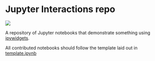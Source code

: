 # Jupyter Interactions repo

![](https://api.travis-ci.org/mikecroucher/jupyter-interactions.svg?branch=master)

A repository of Jupyter notebooks that demonstrate something using [ipywidgets](https://github.com/ipython/ipywidgets). 

All contributed notebooks should follow the template laid out in [template.ipynb](./template.ipynb)
